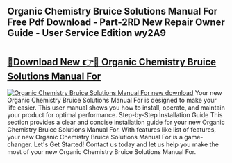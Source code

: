 ## Organic Chemistry Bruice Solutions Manual For Free Pdf Download - Part-2RD New Repair Owner Guide - User Service Edition wy2A9

# <h2><a href="http://bc62943.oget.top/?id=Organic+Chemistry+Bruice+Solutions+Manual+For">🔗Download New 👉🔴 Organic Chemistry Bruice Solutions Manual For</a></h2>

[![Organic Chemistry Bruice Solutions Manual For new download](https://i.imgur.com/5g1atiW.png)](http://bc62943.oget.top/?id=Organic+Chemistry+Bruice+Solutions+Manual+For)
Your new Organic Chemistry Bruice Solutions Manual For is designed to make your life easier. This user manual shows you how to install, operate, and maintain your product for optimal performance. Step-by-Step Installation Guide This section provides a clear and concise installation guide for your new Organic Chemistry Bruice Solutions Manual For. With features like list of features, your new Organic Chemistry Bruice Solutions Manual For is a game-changer. Let's Get Started! Contact us today and let us help you make the most of your new Organic Chemistry Bruice Solutions Manual For.
